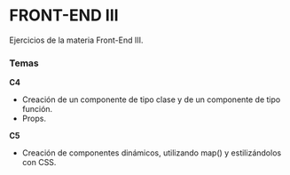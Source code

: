 
# FRONT-END III

Ejercicios de la materia Front-End III.

### Temas

**C4** 
- Creación de un componente de tipo clase y de un componente de tipo función.
- Props.

**C5**
- Creación de componentes dinámicos, utilizando map() y estilizándolos con CSS.
